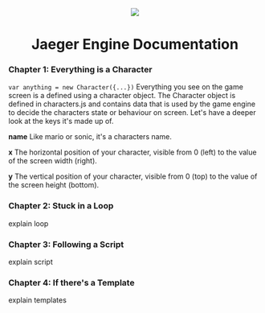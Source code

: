 <p align="center">
  <img src="https://jaeger-engine.web.app/assets/jaeger-engine.png"/>
</p>

<h1 align="center">Jaeger Engine Documentation</h1>
<h3>Chapter 1: Everything is a Character</h3>
<p>
  <code>var anything = new Character({...})</code>
  Everything you see on the game screen is a defined using a character object.
  The Character object is defined in characters.js and contains data that is used by the game engine to decide the characters state or behaviour on screen. Let's have a deeper look at the keys it's made up of.
  <p>
    <b>name</b>
    Like mario or sonic, it's a characters name.
  </p>
  <p>
    <b>x</b>
    The horizontal position of your character, visible from 0 (left) to the value of the screen width (right).
  </p>
  <p>
    <b>y</b>
    The vertical position of your character, visible from 0 (top) to the value of the screen height (bottom).
  </p>
</p>
<h3>Chapter 2: Stuck in a Loop</h3>
<p>explain loop</p>
<h3>Chapter 3: Following a Script</h3>
<p>explain script</p>
<h3>Chapter 4: If there's a Template</h3>
<p>explain templates</p>